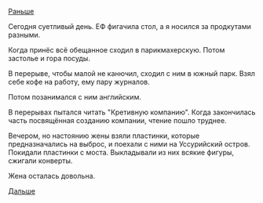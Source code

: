 [Раньше](2018.10.20.md)

Сегодня суетливый день.
ЕФ фигачила стол, а я носился за продкутами разными.

Когда принёс всё обещанное сходил в парикмахерскую.
Потом застолье и гора посуды.

В перерыве, чтобы малой не канючил, сходил с ним в южный парк. Взял себе кофе на работу, ему пару журналов.

Потом позанимался с ним английским.

В перерывах пытался читать "Кретивную компанию". Когда закончилась часть посвящённая созданию компании, чтение пошло труднее.

Вечером, но настоянию жены взяли пластинки, которые предназначались на выброс, и поехали с ними на Уссурийский остров.
Покидали пластинки с моста. Выкладывали из них всякие фигуры, сжигали конверты.

Жена осталась довольна.

[Дальше](2018.10.22.md)
